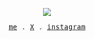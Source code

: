 <p align="center">
  <img src='https://streak-stats.demolab.com?user=um1ng&theme=transparent' />
</p>

<p align="center">
  <samp>
    <a href="https://um1ng.top">me</a> .
    <a href="https://twitter.com/um1ng_x">X</a> .
    <a href="https://www.instagram.com/um1ng.x">instagram</a>
  </samp>
</p>


